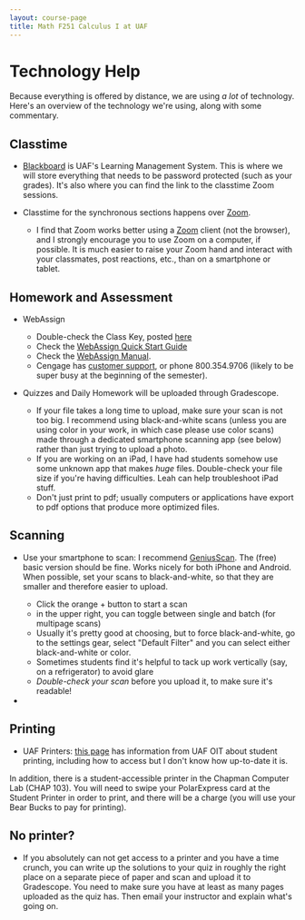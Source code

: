 ```yaml
---
layout: course-page
title: Math F251 Calculus I at UAF
---
```


# Technology Help

Because everything is offered by distance, we are using *a lot* of technology. Here's an overview of the technology we're using, along with some commentary.

## Classtime 

* [Blackboard](classes.uaf.edu) is UAF's Learning Management System. This is where we will store everything that needs to be password protected (such as your grades). It's also where you can find the link to the classtime Zoom sessions.

* Classtime for the synchronous sections happens over [Zoom](zoom.us). 

	- I find that Zoom works better using a [Zoom](zoom.us) client (not the browser), and I strongly encourage you to use Zoom on a computer, if possible. It is much easier to raise your Zoom hand and interact with your classmates, post reactions, etc., than on a smartphone or tablet.
	
## Homework and Assessment

* WebAssign
	- Double-check the Class Key, posted [here](webassign)
	- Check the [WebAssign Quick Start Guide](https://www.webassign.net/manual/WA_Student_Quick_Start.pdf)
	- Check the [WebAssign Manual](https://www.webassign.net/manual/student_guide/introduction.htm).
	- Cengage has [customer support](support.cengage.com), or phone 800.354.9706 (likely to be super busy at the beginning of the semester).
	
* Quizzes and Daily Homework will be uploaded through Gradescope.
	- If your file takes a long time to upload, make sure your scan is not too big. I recommend using black-and-white scans (unless you are using color in your work, in which case please use color scans) made through a dedicated smartphone scanning app (see below) rather than just trying to upload a photo. 
	- If you are working on an iPad, I have had students somehow use some unknown app that makes *huge* files. Double-check your file size if you're having difficulties. Leah can help troubleshoot iPad stuff.
	- Don't just print to pdf; usually computers or applications have export to pdf options that produce more optimized files.

## Scanning
	
* Use your smartphone to scan: I recommend [GeniusScan](https://thegrizzlylabs.com/genius-scan/). The (free) basic version should be fine. Works nicely for both iPhone and Android. When possible, set your scans to black-and-white, so that they are smaller and therefore easier to upload.
	- Click the orange + button to start a scan
	- in the upper right, you can toggle between single and batch (for multipage scans)
	- Usually it's pretty good at choosing, but to force black-and-white, go to the settings gear, select "Default Filter" and you can select either black-and-white or color.
	- Sometimes students find it's helpful to tack up work vertically (say, on a refrigerator) to avoid glare
	- *Double-check your scan* before you upload it, to make sure it's readable!

* 

## Printing 

* UAF Printers: [this page](https://www.alaska.edu/files/oit/services/printing_support/Pharos-Setup.pdf) has information from UAF OIT about student printing, including how to access but I don't know how up-to-date it is.

In addition, there is a student-accessible printer in the Chapman Computer Lab (CHAP 103). You will need to swipe your PolarExpress card at the Student Printer in order to print, and there will be a charge (you will use your Bear Bucks to pay for printing).

## No printer?
* If you absolutely can not get access to a printer and you have a time crunch, you can write up the solutions to your quiz in roughly the right place on a separate piece of paper and scan and upload it to Gradescope. You need to make sure you have at least as many pages uploaded as the quiz has. Then email your instructor and explain what's going on.


